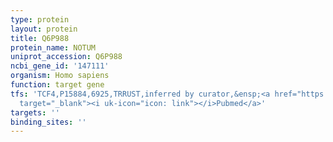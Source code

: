 ```yaml
---
type: protein
layout: protein
title: Q6P988
protein_name: NOTUM
uniprot_accession: Q6P988
ncbi_gene_id: '147111'
organism: Homo sapiens
function: target gene
tfs: 'TCF4,P15884,6925,TRRUST,inferred by curator,&ensp;<a href="https://www.ncbi.nlm.nih.gov/pubmed/?term=18429952%5Buid%5D"
  target="_blank"><i uk-icon="icon: link"></i>Pubmed</a>'
targets: ''
binding_sites: ''
---
```

